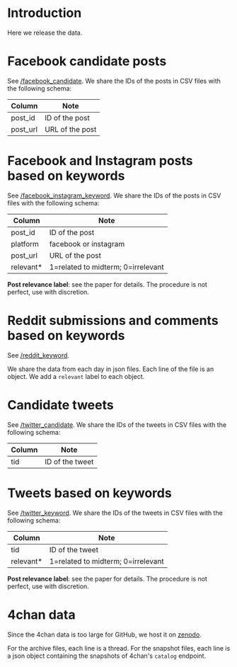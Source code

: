 # Introduction

Here we release the data.

# Facebook candidate posts

See [/facebook_candidate](/facebook_candidate).
We share the IDs of the posts in CSV files with the following schema:

| Column    | Note            |
|-----------|-----------------|
| post_id   | ID of the post  |
| post_url  | URL of the post |

# Facebook and Instagram posts based on keywords

See [/facebook_instagram_keyword](/facebook_instagram_keyword).
We share the IDs of the posts in CSV files with the following schema:

| Column    | Note            |
|-----------|-----------------|
| post_id   | ID of the post  |
| platform  | facebook or instagram |
| post_url  | URL of the post |
| relevant* | 1=related to midterm; 0=irrelevant |

**Post relevance label**: see the paper for details. The procedure is not perfect, use with discretion.

# Reddit submissions and comments based on keywords

See [/reddit_keyword](/reddit_keyword).

We share the data from each day in json files.
Each line of the file is an object.
We add a `relevant` label to each object.

# Candidate tweets

See [/twitter_candidate](/twitter_candidate).
We share the IDs of the tweets in CSV files with the following schema:

| Column    | Note            |
|-----------|-----------------|
| tid       | ID of the tweet |

# Tweets based on keywords

See [/twitter_keyword](/twitter_keyword).
We share the IDs of the tweets in CSV files with the following schema:

| Column    | Note            |
|-----------|-----------------|
| tid       | ID of the tweet |
| relevant* | 1=related to midterm; 0=irrelevant |

**Post relevance label**: see the paper for details. The procedure is not perfect, use with discretion.

# 4chan data

Since the 4chan data is too large for GitHub, we host it on [zenodo](https://doi.org/10.5281/zenodo.7546057).

For the archive files, each line is a thread.
For the snapshot files, each line is a json object containing the snapshots of 4chan's `catalog` endpoint.



